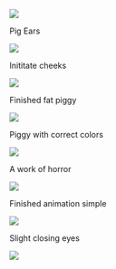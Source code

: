 ![](https://i.imgur.com/rKCXX5H.png)

Pig Ears

![](https://i.imgur.com/QsXme9t.png)

Inititate cheeks

![](https://i.imgur.com/Fe8Fejx.png)

Finished fat piggy

![](https://i.imgur.com/TRnexzO.png)

Piggy with correct colors

![](https://i.imgur.com/4tFf8GD.png)

A work of horror

![](https://i.imgur.com/SSe4o2x.gif)

Finished animation simple

![](https://i.imgur.com/oxXUmMt.gif)

Slight closing eyes

![](https://i.imgur.com/ZFVvRFr.gif)
